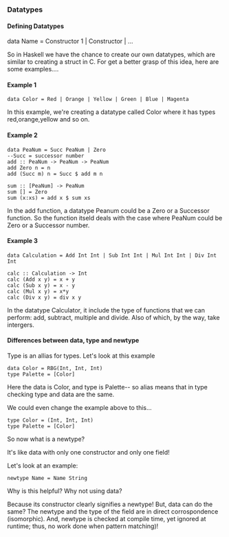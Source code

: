 ### Datatypes 

#### Defining Datatypes

data Name = Constructor 1 <args> | Constructor <argv> | ...

So in Haskell we have the chance to create our own datatypes, which are similar to creating a struct in C. For get a better grasp of this idea, here are some examples....

#### Example 1
```
data Color = Red | Orange | Yellow | Green | Blue | Magenta
```
In this example, we're creating a datatype called Color where it has types red,orange,yellow and so on.


#### Example 2
```
data PeaNum = Succ PeaNum | Zero
--Succ = successor number
add :: PeaNum -> PeaNum -> PeaNum
add Zero n = n
add (Succ m) n = Succ $ add m n

sum :: [PeaNum] -> PeaNum
sum [] = Zero
sum (x:xs) = add x $ sum xs
```
In the add function, a datatype Peanum could be a Zero or a Successor function. So the function itseld deals with the case where PeaNum could be Zero or a Successor number.

#### Example 3

```
data Calculation = Add Int Int | Sub Int Int | Mul Int Int | Div Int Int

calc :: Calculation -> Int
calc (Add x y) = x + y
calc (Sub x y) = x - y
calc (Mul x y) = x*y
calc (Div x y) = div x y
```
In the datatype Calculator, it include the type of functions that we can perform: add, subtract, multiple and divide. Also of which, by the way, take intergers. 

#### Differences between data, type and newtype
Type is an allias for types. Let's look at this example 

```
data Color = RBG(Int, Int, Int)
type Palette = [Color]
```

Here the data is Color, and type is Palette-- so alias means that in type checking type and data are the same. 

We could even change the example above to this...

```
type Color = (Int, Int, Int)
type Palette = [Color]
```

So now what is a newtype?

It's like data with only one constructor and only one field!

Let's look at an example:
```
newtype Name = Name String
```
Why is this helpful? Why not using data?

Because its constructor clearly signifies a newtype! But, data can do the same? The newtype and the type of the field are in direct corrospondence (isomorphic). And, newtype is checked at compile time, yet ignored at runtime; thus, no work done when pattern matching)! 

